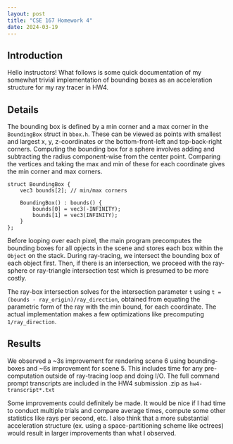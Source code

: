 ```yaml
---
layout: post
title: "CSE 167 Homework 4"
date: 2024-03-19
---
```


## Introduction

Hello instructors! What follows is some quick documentation of my somewhat trivial implementation of bounding boxes as an acceleration structure for my ray tracer in HW4.

## Details

The bounding box is defined by a min corner and a max corner in the `BoundingBox` struct in `bbox.h`. These can be viewed as points with smallest and largest x, y, z-coordinates or the bottom-front-left and top-back-right corners. Computing the bounding box for a sphere involves adding and subtracting the radius component-wise from the center point. Comparing the vertices and taking the max and min of these for each coordinate gives the min corner and max corners.

```
struct BoundingBox {
	vec3 bounds[2]; // min/max corners

	BoundingBox() : bounds() {
		bounds[0] = vec3(-INFINITY);
		bounds[1] = vec3(INFINITY);
	}
};
```

Before looping over each pixel, the main program precomputes the bounding boxes for all opjects in the scene and stores each box within the `Object` on the stack. During ray-tracing, we intersect the bounding box of each object first. Then, if there is an intersection, we proceed with the ray-sphere or ray-triangle intersection test which is presumed to be more costly.

The ray-box intersection solves for the intersection parameter `t` using `t = (bounds - ray_origin)/ray_direction`,  obtained from equating the parametric form of the ray with the min bound, for each coordinate. The actual implementation makes a few optimizations like precomputing `1/ray_direction`.

## Results

We observed a ~3s improvement for rendering scene 6 using bounding-boxes and ~6s improvement for scene 5. This includes time for any pre-computation outside of ray-tracing loop and doing I/O. The full command prompt transcripts are included in the HW4 submission .zip as `hw4-transcript*.txt`

Some improvements could definitely be made. It would be nice if I had time to conduct multiple trials and compare average times, compute some other statistics like rays per second, etc. I also think that a more substantial acceleration structure (ex. using a space-partitioning scheme like octrees) would result in larger improvements than what I observed.
